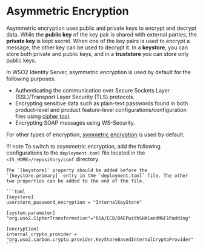 # Asymmetric Encryption

Asymmetric encryption uses public and private keys to encrypt and decrypt data. While the **public key** of the key pair is shared with external parties, the **private key** is kept secret. When one of the key pairs is used to encrypt a message, the other key can be used to decrypt it. In a **keystore**, you can store both private and public keys, and in a **truststore** you can store only public keys.

<!-- TODO: Add link about keystore -->

In WSO2 Identity Server, asymmetric encryption is used by default for the following purposes: 

- Authenticating the communication over Secure Sockets Layer (SSL)/Transport Layer Security (TLS) protocols.
- Encrypting sensitive data such as plain-text passwords found in both product-level and product feature-level configurations/configuration files using [cipher tool]({{base_path}}/deploy/security/encrypt-passwords-with-cipher-tool).
- Encrypting SOAP messages using WS-Security.

For other types of encryption, [symmetric encryption]({{base_path}}/deploy/security/symmetric-encryption) is used by default.


!!! note
    To switch to asymmetric encryption, add the following configurations to the `deployment.toml` file located in the `<IS_HOME>/repository/conf` directory.
    
    The `[keystore]` property should be added before the `[keystore.primary]` entry in the `deployment.toml` file. The other two properties can be added to the end of the file. 

    ```toml
    [keystore]
    userstore_password_encryption = "InternalKeyStore"

    [system.parameter]
    "org.wso2.CipherTransformation"="RSA/ECB/OAEPwithSHA1andMGF1Padding"

    [encryption]
    internal_crypto_provider = "org.wso2.carbon.crypto.provider.KeyStoreBasedInternalCryptoProvider"
    ```